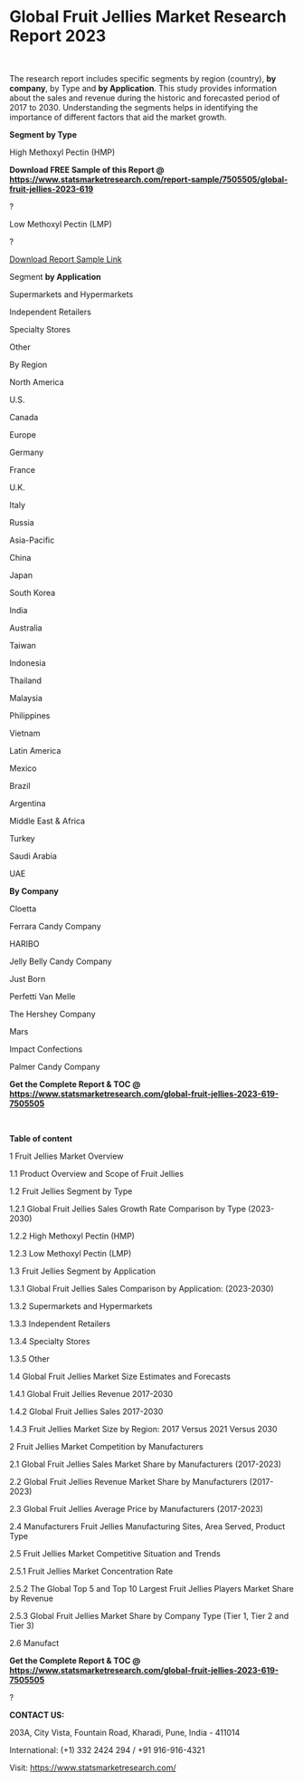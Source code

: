 <h1>Global Fruit Jellies Market Research Report 2023</h1><br/><p>The research report includes specific segments by region (country), <strong>by company</strong>, by Type and <strong>by Application</strong>. This study provides information about the sales and revenue during the historic and forecasted period of 2017 to 2030. Understanding the segments helps in identifying the importance of different factors that aid the market growth.</p>
 
 
 
 <p><strong>Segment by Type</strong></p>
 
 
 
 <p>High Methoxyl Pectin (HMP)</p>
 
 
 
 <div><b>Download FREE Sample of this Report @ <a href="https://www.statsmarketresearch.com/download-free-sample/7505505/global-fruit-jellies-2023-619">https://www.statsmarketresearch.com/report-sample/7505505/global-fruit-jellies-2023-619</a></b></div>
 
 
 
 <p>? </p>
 
 
 
 <p>Low Methoxyl Pectin (LMP)</p>
 
 
 
 <p>? </p>
 
 
 
 <p><a href="https://www.statsmarketresearch.com/download-free-sample/7505505/global-fruit-jellies-2023-619">Download Report Sample Link</a></p>
 
 
 
 <p>Segment <strong>by Application</strong></p>
 
 
 
 <p>Supermarkets and Hypermarkets</p>
 
 
 
 <p>Independent Retailers</p>
 
 
 
 <p>Specialty Stores</p>
 
 
 
 <p>Other</p>
 
 
 
 <p>By Region</p>
 
 
 
 <p>North America</p>
 
 
 
 <p>U.S.</p>
 
 
 
 <p>Canada</p>
 
 
 
 <p>Europe</p>
 
 
 
 <p>Germany</p>
 
 
 
 <p>France</p>
 
 
 
 <p>U.K.</p>
 
 
 
 <p>Italy</p>
 
 
 
 <p>Russia</p>
 
 
 
 <p>Asia-Pacific</p>
 
 
 
 <p>China</p>
 
 
 
 <p>Japan</p>
 
 
 
 <p>South Korea</p>
 
 
 
 <p>India</p>
 
 
 
 <p>Australia</p>
 
 
 
 <p>Taiwan</p>
 
 
 
 <p>Indonesia</p>
 
 
 
 <p>Thailand</p>
 
 
 
 <p>Malaysia</p>
 
 
 
 <p>Philippines</p>
 
 
 
 <p>Vietnam</p>
 
 
 
 <p>Latin America</p>
 
 
 
 <p>Mexico</p>
 
 
 
 <p>Brazil</p>
 
 
 
 <p>Argentina</p>
 
 
 
 <p>Middle East & Africa</p>
 
 
 
 <p>Turkey</p>
 
 
 
 <p>Saudi Arabia</p>
 
 
 
 <p>UAE</p>
 
 
 
 <p><strong>By Company</strong></p>
 
 
 
 <p>Cloetta</p>
 
 
 
 <p>Ferrara Candy Company</p>
 
 
 
 <p>HARIBO</p>
 
 
 
 <p>Jelly Belly Candy Company</p>
 
 
 
 <p>Just Born</p>
 
 
 
 <p>Perfetti Van Melle</p>
 
 
 
 <p>The Hershey Company</p>
 
 
 
 <p>Mars</p>
 
 
 
 <p>Impact Confections</p>
 
 
 
 <p>Palmer Candy Company</p>
 
 
 
 <div><b>Get the Complete Report & TOC @ <a href="https://www.statsmarketresearch.com/global-fruit-jellies-2023-619-7505505">https://www.statsmarketresearch.com/global-fruit-jellies-2023-619-7505505</a></b></div>
 
 
 
 <p><br />
 
 <b>Table of content</b></p>
 
 
 
 <p>1 Fruit Jellies Market Overview<br />
 
 1.1 Product Overview and Scope of Fruit Jellies<br />
 
 1.2 Fruit Jellies Segment by Type<br />
 
 1.2.1 Global Fruit Jellies Sales Growth Rate Comparison by Type (2023-2030)<br />
 
 1.2.2 High Methoxyl Pectin (HMP)<br />
 
 1.2.3 Low Methoxyl Pectin (LMP)<br />
 
 1.3 Fruit Jellies Segment by Application<br />
 
 1.3.1 Global Fruit Jellies Sales Comparison by Application: (2023-2030)<br />
 
 1.3.2 Supermarkets and Hypermarkets<br />
 
 1.3.3 Independent Retailers<br />
 
 1.3.4 Specialty Stores<br />
 
 1.3.5 Other<br />
 
 1.4 Global Fruit Jellies Market Size Estimates and Forecasts<br />
 
 1.4.1 Global Fruit Jellies Revenue 2017-2030<br />
 
 1.4.2 Global Fruit Jellies Sales 2017-2030<br />
 
 1.4.3 Fruit Jellies Market Size by Region: 2017 Versus 2021 Versus 2030<br />
 
 2 Fruit Jellies Market Competition by Manufacturers<br />
 
 2.1 Global Fruit Jellies Sales Market Share by Manufacturers (2017-2023)<br />
 
 2.2 Global Fruit Jellies Revenue Market Share by Manufacturers (2017-2023)<br />
 
 2.3 Global Fruit Jellies Average Price by Manufacturers (2017-2023)<br />
 
 2.4 Manufacturers Fruit Jellies Manufacturing Sites, Area Served, Product Type<br />
 
 2.5 Fruit Jellies Market Competitive Situation and Trends<br />
 
 2.5.1 Fruit Jellies Market Concentration Rate<br />
 
 2.5.2 The Global Top 5 and Top 10 Largest Fruit Jellies Players Market Share by Revenue<br />
 
 2.5.3 Global Fruit Jellies Market Share by Company Type (Tier 1, Tier 2 and Tier 3)<br />
 
 2.6 Manufact</p>
 
 
 
 <div><b>Get the Complete Report & TOC @ <a href="https://www.statsmarketresearch.com/global-fruit-jellies-2023-619-7505505">https://www.statsmarketresearch.com/global-fruit-jellies-2023-619-7505505</a></b></div>
 
 
 
 <p>? </p>
 
 
 
 <p><b>CONTACT US:</b><br />
 
 203A, City Vista, Fountain Road, Kharadi, Pune, India - 411014<br />
 
 International: (+1) 332 2424 294 / +91 916-916-4321<br />
 
 Visit: <a href="https://www.statsmarketresearch.com/">https://www.statsmarketresearch.com/</a></p>